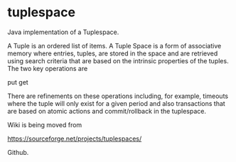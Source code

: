 # tuplespace
Java implementation of a Tuplespace.

A Tuple is an ordered list of items. A Tuple Space is a form of associative memory where entries, tuples, are stored in the space and are retrieved using search criteria that are based on the intrinsic properties of the tuples. The two key operations are 

put
get

There are refinements on these operations including, for example, timeouts where the tuple will only exist for a given period and also transactions that are based on atomic actions and commit/rollback in the tuplespace.

Wiki is being moved from 

https://sourceforge.net/projects/tuplespaces/

Github.
